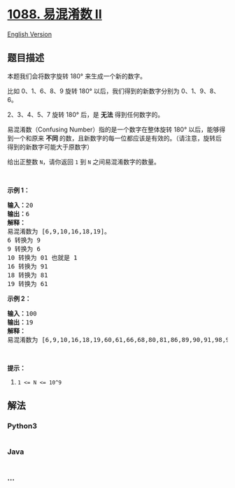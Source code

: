 # [1088. 易混淆数 II](https://leetcode-cn.com/problems/confusing-number-ii)

[English Version](/solution/1000-1099/1088.Confusing%20Number%20II/README_EN.md)

## 题目描述

<!-- 这里写题目描述 -->
<p>本题我们会将数字旋转 180° 来生成一个新的数字。</p>

<p>比如 0、1、6、8、9 旋转 180° 以后，我们得到的新数字分别为 0、1、9、8、6。</p>

<p>2、3、4、5、7 旋转 180° 后，是 <strong>无法</strong> 得到任何数字的。</p>

<p>易混淆数（Confusing Number）指的是一个数字在整体旋转 180° 以后，能够得到一个和原来 <strong>不同 </strong>的数，且新数字的每一位都应该是有效的。（请注意，旋转后得到的新数字可能大于原数字）</p>

<p>给出正整数 <code>N</code>，请你返回 <code>1</code> 到 <code>N</code> 之间易混淆数字的数量。</p>

<p> </p>

<p><strong>示例 1：</strong></p>

<pre><strong>输入：</strong>20
<strong>输出：</strong>6
<strong>解释：</strong>
易混淆数为 [6,9,10,16,18,19]。
6 转换为 9
9 转换为 6
10 转换为 01 也就是 1
16 转换为 91
18 转换为 81
19 转换为 61
</pre>

<p><strong>示例 2：</strong></p>

<pre><strong>输入：</strong>100
<strong>输出：</strong>19
<strong>解释：</strong>
易混淆数为 [6,9,10,16,18,19,60,61,66,68,80,81,86,89,90,91,98,99,100]。
</pre>

<p> </p>

<p><strong>提示：</strong></p>

<ol>
	<li><code>1 <= N <= 10^9</code></li>
</ol>

## 解法

<!-- 这里可写通用的实现逻辑 -->

<!-- tabs:start -->

### **Python3**

<!-- 这里可写当前语言的特殊实现逻辑 -->

```python

```

### **Java**

<!-- 这里可写当前语言的特殊实现逻辑 -->

```java

```

### **...**

```

```

<!-- tabs:end -->
